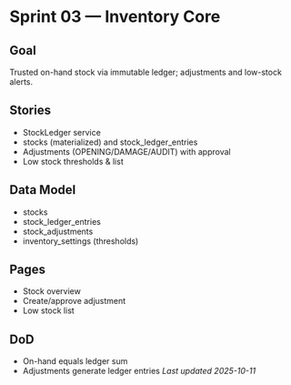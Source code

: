 # Sprint 03 — Inventory Core
## Goal
Trusted on-hand stock via immutable ledger; adjustments and low-stock alerts.

## Stories
- StockLedger service
- stocks (materialized) and stock_ledger_entries
- Adjustments (OPENING/DAMAGE/AUDIT) with approval
- Low stock thresholds & list

## Data Model
- stocks
- stock_ledger_entries
- stock_adjustments
- inventory_settings (thresholds)

## Pages
- Stock overview
- Create/approve adjustment
- Low stock list

## DoD
- On-hand equals ledger sum
- Adjustments generate ledger entries
_Last updated 2025-10-11_
